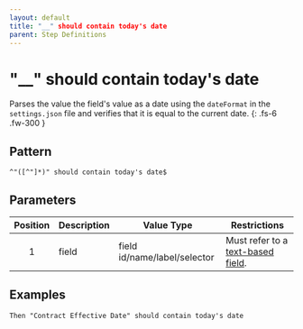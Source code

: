 ```yaml
---
layout: default
title: "__" should contain today's date
parent: Step Definitions
---
```


# "\_\_" should contain today's date

Parses the value the field's value as a date using the `dateFormat` in the `settings.json` file and verifies that it is equal to the current date.
{: .fs-6 .fw-300 }

## Pattern

```golang
^"([^"]*)" should contain today's date$
```

## Parameters

| Position | Description | Value Type                   | Restrictions                                                                             |
| :------: | ----------- | ---------------------------- | ---------------------------------------------------------------------------------------- |
|    1     | field       | field id/name/label/selector | Must refer to a [text-based field]({{site.baseurl}}/field_types.html#text-based-fields). |

## Examples

```gherkin
Then "Contract Effective Date" should contain today's date
```